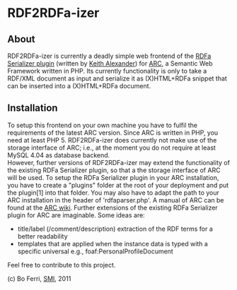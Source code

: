 RDF2RDFa-izer
=============

About
-----

RDF2RDFa-izer is currently a deadly simple web frontend of the [RDFa Serializer plugin](http://n2.talis.com/svn/playground/kwijibo/PHP/arc/plugins/trunk/ARC2_RDFaSerializerPlugin.php) (written by [Keith Alexander](http://keithalexander.co.uk/)) for [ARC](https://github.com/semsol/arc2), a Semantic Web Framework written in PHP. Its currently functionality is only to take a RDF/XML document as input and serialize it as (X)HTML+RDFa snippet that can be inserted into a (X)HTML+RDFa document.

Installation
------------

To setup this frontend on your own machine you have to fulfil the requirements of the latest ARC version. Since ARC is written in PHP, you need at least PHP 5.
RDF2RDFa-izer does currently not make use of the storage interface of ARC; i.e., at the moment you do not require at least MySQL 4.04 as database backend.<br/>
However, further versions of RDF2RDFa-izer may extend the functionality of the existing RDFa Serializer plugin, so that a the storage interface of ARC will be
used. To setup the RDFa Serializer plugin in your ARC installation, you have to create a "plugins" folder at the root of your deployment and put the plugin[1]
into that folder. You may also have to adapt the path to your ARC installation in the header of 'rdfaparser.php'. A manual of ARC can be found at the [ARC wiki](https://github.com/semsol/arc2/wiki).
Further extensions of the existing RDFa Serializer plugin for ARC are imaginable. Some ideas are:
* title/label (/comment/description) extraction of the RDF terms for a better readability
* templates that are applied when the instance data is typed with a specific universal e.g., foaf:PersonalProfileDocument

Feel free to contribute to this project.


(c) Bo Ferri, [SMI](http://smiy.org/), 2011
